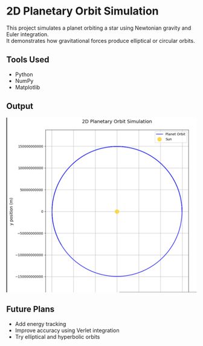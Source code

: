 # 2D Planetary Orbit Simulation

This project simulates a planet orbiting a star using Newtonian gravity and Euler integration.  
It demonstrates how gravitational forces produce elliptical or circular orbits.

## Tools Used
- Python
- NumPy
- Matplotlib

## Output  
![Orbit](2D%20Planetary%20Orbit%20Simulation.png)


## Future Plans
- Add energy tracking
- Improve accuracy using Verlet integration
- Try elliptical and hyperbolic orbits
